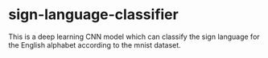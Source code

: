 # sign-language-classifier
This is a deep learning CNN model which can classify the sign language for the English alphabet according to the mnist dataset.

